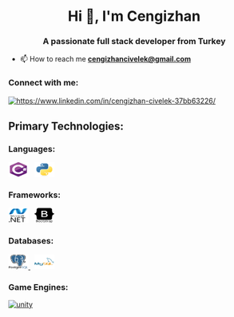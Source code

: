<h1 align="center">Hi 👋, I'm Cengizhan</h1>
<h3 align="center">A passionate full stack developer from Turkey</h3>



- 📫 How to reach me **cengizhancivelek@gmail.com**

<h3 align="left">Connect with me:</h3>
<p align="left">
<a href="https://www.linkedin.com/in/cengizhan-civelek-37bb63226/" target="blank"><img align="center" src="https://raw.githubusercontent.com/rahuldkjain/github-profile-readme-generator/master/src/images/icons/Social/linked-in-alt.svg" alt="https://www.linkedin.com/in/cengizhan-civelek-37bb63226/" height="30" width="40" /></a>
</p>

## Primary Technologies:

### Languages: 
[<img src="https://raw.githubusercontent.com/devicons/devicon/master/icons/csharp/csharp-original.svg" alt="csharp" height="30" width="40"/>](https://www.w3schools.com/cs/)
&nbsp;
[<img src="https://raw.githubusercontent.com/devicons/devicon/master/icons/python/python-original.svg" alt="python" height="30" width="40"/> ](https://www.python.org/)

### Frameworks: 
[<img src="https://raw.githubusercontent.com/devicons/devicon/master/icons/dot-net/dot-net-original-wordmark.svg" alt="dotnet" height="30" width="40"/>](https://dotnet.microsoft.com/)
&nbsp;
[<img src="https://raw.githubusercontent.com/devicons/devicon/master/icons/bootstrap/bootstrap-plain-wordmark.svg" alt="bootstrap" height="30" width="40"/> ](https://getbootstrap.com/)

### Databases: 
[<img src="https://raw.githubusercontent.com/devicons/devicon/master/icons/postgresql/postgresql-original-wordmark.svg" alt="postgresql" height="30" width="40"/> ](https://www.postgresql.org/)
&nbsp;
[<img src="https://raw.githubusercontent.com/devicons/devicon/master/icons/mysql/mysql-original-wordmark.svg" alt="mysql" height="30" width="40"/> ](https://www.mysql.com/)

### Game Engines: 
[<img src="https://www.vectorlogo.zone/logos/unity3d/unity3d-icon.svg" alt="unity" height="30" width="40"/> ](https://unity.com/)
